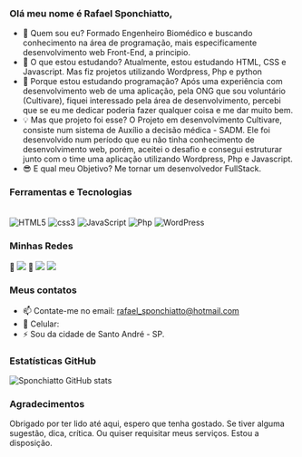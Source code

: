 ### Olá meu nome é Rafael Sponchiatto,

- 🤙 Quem sou eu? Formado Engenheiro Biomédico e buscando conhecimento na área de programação, mais especificamente desenvolvimento web Front-End, a principio.
- 🌱 O que estou estudando? Atualmente, estou estudando HTML, CSS e Javascript. Mas fiz projetos utilizando Wordpress, Php e python
- 🤔 Porque estou estudando programação? Após uma experiência com desenvolvimento web de uma aplicação, pela ONG que sou voluntário (Cultivare), fiquei interessado pela área de desenvolvimento, percebi que se eu me dedicar poderia fazer qualquer coisa e me dar muito bem.
- 💡 Mas que projeto foi esse? O Projeto em desenvolvimento Cultivare, consiste num sistema de Auxílio a decisão médica - SADM. Ele foi desenvolvido num período que eu não tinha conhecimento de desenvolvimento web, porém, aceitei o desafio e consegui estruturar junto com o time uma aplicação utilizando Wordpress, Php e Javascript.
- 😎 E qual meu Objetivo? Me tornar um desenvolvedor FullStack.

### Ferramentas e Tecnologias

<div style= "display: inline_block"><br/> 
  <img align = "center" alt = "HTML5" src = "https://img.shields.io/badge/HTML5-E34F26?style=for-the-badge&logo=html5&logoColor=white"/>
  <img align = "center" alt = "css3" src = "https://img.shields.io/badge/CSS3-1572B6?style=for-the-badge&logo=css3&logoColor=white"/>
  <img align = "center" alt = "JavaScript" src = "https://img.shields.io/badge/JavaScript-F7DF1E?style=for-the-badge&logo=javascript&logoColor=black"/>
  <img align = "center" alt = "Php" src = "https://img.shields.io/badge/PHP-777BB4?style=for-the-badge&logo=php&logoColor=white"/>
  <img align = "center" alt = "WordPress" src = "https://img.shields.io/badge/Wordpress-21759B?style=for-the-badge&logo=wordpress&logoColor=white"/>
</div>

### Minhas Redes

<div>
🌟 <a href="#" target="_blank"><img src="https://img.shields.io/badge/website-000000?style=for-the-badge&logo=About.me&logoColor=white" target="_blank"></a> 🌟
<a href="mailto: rafael_sponchiatto@hotmail.com" target="_blank"><img src="https://img.shields.io/badge/Microsoft_Outlook-0078D4?style=for-the-badge&logo=microsoft-outlook&logoColor=white" target="_blank"></a>
<a href="https://www.linkedin.com/in/rafaelspon/" target="_blank"><img src="https://img.shields.io/badge/-LinkedIn-%230077B5?style=for-the-badge&logo=linkedin&logoColor=white" target="_blank"></a>
  
</div>

### Meus contatos 
- 📫 Contate-me no email: rafael_sponchiatto@hotmail.com
- 📱 Celular: 
- ⚡ Sou da cidade de Santo André - SP.

### Estatísticas GitHub
![Sponchiatto GitHub stats](https://github-readme-stats.vercel.app/api?username=Sponchiatto&show_icons=true&theme=tokyonight)

### Agradecimentos

Obrigado por ter lido até aqui, espero que tenha gostado. Se tiver alguma sugestão, dica, crítica. Ou quiser requisitar meus serviços. Estou a disposição. 

